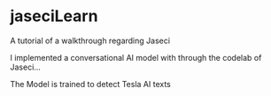 # jaseciLearn
A tutorial of a walkthrough regarding Jaseci

I implemented a conversational AI model with through the codelab of Jaseci...

The Model is trained to detect Tesla AI texts

